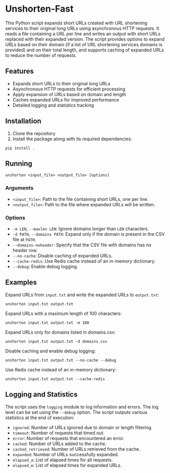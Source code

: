 # Unshorten-Fast

This Python script expands short URLs created with URL shortening services to
their original long URLs using asynchronous HTTP requests. It reads a file
containing a URL per line and writes an output with short URLs replaced with
their expanded version. The script provides options to expand URLs based on
their domain (if a list of URL shortening services domains is provided) and on
their total length, and supports caching of expanded URLs to reduce the number
of requests. 

## Features

- Expands short URLs to their original long URLs
- Asynchronous HTTP requests for efficient processing
- Apply expansion of URLs based on domain and length
- Caches expanded URLs for improved performance
- Detailed logging and statistics tracking

## Installation

1. Clone the repository
2. Install the package along with its required dependencies:

```shell
pip install .
```

## Running

```shell
unshorten <input_file> <output_file> [options]
```

### Arguments

- `<input_file>`: Path to the file containing short URLs, one per line.
- `<output_file>`: Path to the file where expanded URLs will be written.

### Options

- `-m LEN`, `--maxlen LEN`: Ignore domains longer than `LEN` characters.
- `-d PATH`, `--domains PATH`: Expand only if the domain is present in the CSV file at `PATH`.
- `--domains-noheader`: Specify that the CSV file with domains has no header row.
- `--no-cache`: Disable caching of expanded URLs.
- `--cache-redis`: Use Redis cache instead of an in-memory dictionary.
- `--debug`: Enable debug logging.

## Examples

Expand URLs from `input.txt` and write the expanded URLs to `output.txt`:

```shell
unshorten input.txt output.txt
```

Expand URLs with a maximum length of 100 characters:

```shell
unshorten input.txt output.txt -m 100
```

Expand URLs only for domains listed in domains.csv:

```shell
unshorten input.txt output.txt -d domains.csv
```

Disable caching and enable debug logging:

```shell
unshorten input.txt output.txt --no-cache --debug
```

Use Redis cache instead of an in-memory dictionary:

```shell
unshorten input.txt output.txt --cache-redis
```

## Logging and Statistics

The script uses the `logging` module to log information and errors. The log
level can be set using the `--debug` option. The script outputs various
statistics at the end of execution:

- `ignored`: Number of URLs ignored due to domain or length filtering.
- `timeout`: Number of requests that timed out.
- `error`: Number of requests that encountered an error.
- `cached`: Number of URLs added to the cache.
- `cached_retrieved`: Number of URLs retrieved from the cache.
- `expanded`: Number of URLs successfully expanded.
- `elapsed_a`: List of elapsed times for all requests.
- `elapsed_e`: List of elapsed times for expanded URLs.
